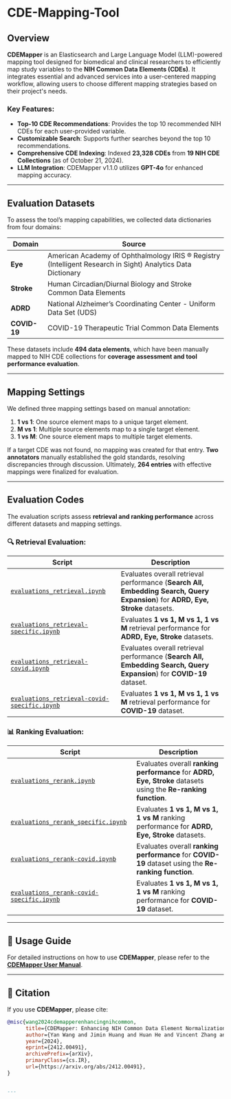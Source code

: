 # CDE-Mapping-Tool

## Overview

**CDEMapper** is an Elasticsearch and Large Language Model (LLM)-powered mapping tool designed for biomedical and clinical researchers to efficiently map study variables to the **NIH Common Data Elements (CDEs)**. It integrates essential and advanced services into a user-centered mapping workflow, allowing users to choose different mapping strategies based on their project's needs.  

### Key Features:
- **Top-10 CDE Recommendations**: Provides the top 10 recommended NIH CDEs for each user-provided variable.
- **Customizable Search**: Supports further searches beyond the top 10 recommendations.
- **Comprehensive CDE Indexing**: Indexed **23,328 CDEs** from **19 NIH CDE Collections** (as of October 21, 2024).
- **LLM Integration**: CDEMapper v1.1.0 utilizes **GPT-4o** for enhanced mapping accuracy.

---

## Evaluation Datasets

To assess the tool’s mapping capabilities, we collected data dictionaries from four domains:

| **Domain**  | **Source**  |
|------------|------------|
| **Eye** | American Academy of Ophthalmology IRIS ® Registry (Intelligent Research in Sight) Analytics Data Dictionary |
| **Stroke** | Human Circadian/Diurnal Biology and Stroke Common Data Elements |
| **ADRD** | National Alzheimer’s Coordinating Center - Uniform Data Set (UDS) |
| **COVID-19** | COVID-19 Therapeutic Trial Common Data Elements |

These datasets include **494 data elements**, which have been manually mapped to NIH CDE collections for **coverage assessment and tool performance evaluation**.

---

## Mapping Settings

We defined three mapping settings based on manual annotation:

1. **1 vs 1**: One source element maps to a unique target element.
2. **M vs 1**: Multiple source elements map to a single target element.
3. **1 vs M**: One source element maps to multiple target elements.

If a target CDE was not found, no mapping was created for that entry. **Two annotators** manually established the gold standards, resolving discrepancies through discussion. Ultimately, **264 entries** with effective mappings were finalized for evaluation.

---

## Evaluation Codes

The evaluation scripts assess **retrieval and ranking performance** across different datasets and mapping settings.

### 🔍 Retrieval Evaluation:
| Script | Description |
|--------|------------|
| [`evaluations_retrieval.ipynb`](./EvaluationCode/evaluations_retrieval.ipynb) | Evaluates overall retrieval performance (**Search All, Embedding Search, Query Expansion**) for **ADRD, Eye, Stroke** datasets. |
| [`evaluations_retrieval-specific.ipynb`](./EvaluationCode/evaluations_retrieval-specific.ipynb) | Evaluates **1 vs 1, M vs 1, 1 vs M** retrieval performance for **ADRD, Eye, Stroke** datasets. |
| [`evaluations_retrieval-covid.ipynb`](./EvaluationCode/evaluations_retrieval-covid.ipynb) | Evaluates overall retrieval performance (**Search All, Embedding Search, Query Expansion**) for **COVID-19** dataset. |
| [`evaluations_retrieval-covid-specific.ipynb`](./EvaluationCode/evaluations_retrieval-covid-specific.ipynb) | Evaluates **1 vs 1, M vs 1, 1 vs M** retrieval performance for **COVID-19** dataset. |

### 📊 Ranking Evaluation:
| Script | Description |
|--------|------------|
| [`evaluations_rerank.ipynb`](./EvaluationCode/evaluations_rerank.ipynb) | Evaluates overall **ranking performance** for **ADRD, Eye, Stroke** datasets using the **Re-ranking function**. |
| [`evaluations_rerank_specific.ipynb`](./EvaluationCode/evaluations_rerank_specific.ipynb) | Evaluates **1 vs 1, M vs 1, 1 vs M** ranking performance for **ADRD, Eye, Stroke** datasets. |
| [`evaluations_rerank-covid.ipynb`](./EvaluationCode/evaluations_rerank-covid.ipynb) | Evaluates overall **ranking performance** for **COVID-19** dataset using the **Re-ranking function**. |
| [`evaluations_rerank-covid-specific.ipynb`](./EvaluationCode/evaluations_rerank-covid-specific.ipynb) | Evaluates **1 vs 1, M vs 1, 1 vs M** ranking performance for **COVID-19** dataset. |

---

## 📖 Usage Guide

For detailed instructions on how to use **CDEMapper**, please refer to the **[CDEMapper User Manual](./CDEMapper_User_Manual/manual.docx)**.

---

## 📄 Citation

If you use **CDEMapper**, please cite:

```bibtex
@misc{wang2024cdemapperenhancingnihcommon,
      title={CDEMapper: Enhancing NIH Common Data Element Normalization using Large Language Models}, 
      author={Yan Wang and Jimin Huang and Huan He and Vincent Zhang and Yujia Zhou and Xubing Hao and Pritham Ram and Lingfei Qian and Qianqian Xie and Ruey-Ling Weng and Fongci Lin and Yan Hu and Licong Cui and Xiaoqian Jiang and Hua Xu and Na Hong},
      year={2024},
      eprint={2412.00491},
      archivePrefix={arXiv},
      primaryClass={cs.IR},
      url={https://arxiv.org/abs/2412.00491}, 
}


---

